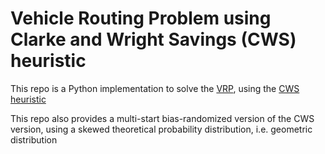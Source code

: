 # Vehicle Routing Problem using Clarke and Wright Savings (CWS) heuristic

This repo is a Python implementation to solve the [VRP](https://en.wikipedia.org/wiki/Vehicle_routing_problem), using the [CWS heuristic](https://neo.lcc.uma.es/vrp/solution-methods/heuristics/savings-algorithms/)

This repo also provides a multi-start bias-randomized version of the CWS version, using a skewed theoretical probability distribution, i.e. geometric distribution